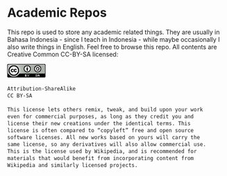 # Academic Repos

This repo is used to store any academic related things. They are usually in Bahasa Indonesia - since I teach in Indonesia - while maybe occasionally I also write things in English. Feel free to browse this repo. All contents are Creative Common CC-BY-SA licensed:

![CC-BY-SA](images/cc-by-sa.png)
```
Attribution-ShareAlike
CC BY-SA

This license lets others remix, tweak, and build upon your work 
even for commercial purposes, as long as they credit you and 
license their new creations under the identical terms. This 
license is often compared to “copyleft” free and open source 
software licenses. All new works based on yours will carry the 
same license, so any derivatives will also allow commercial use. 
This is the license used by Wikipedia, and is recommended for 
materials that would benefit from incorporating content from 
Wikipedia and similarly licensed projects.
```
